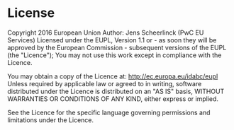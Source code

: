# License
Copyright 2016 European Union
Author: Jens Scheerlinck (PwC EU Services)
Licensed under the EUPL, Version 1.1 or - as soon they
will be approved by the European Commission - subsequent
versions of the EUPL (the "Licence");
You may not use this work except in compliance with the
Licence.

You may obtain a copy of the Licence at:
http://ec.europa.eu/idabc/eupl
Unless required by applicable law or agreed to in
writing, software distributed under the Licence is
distributed on an "AS IS" basis,
WITHOUT WARRANTIES OR CONDITIONS OF ANY KIND, either
express or implied.

See the Licence for the specific language governing
permissions and limitations under the Licence.